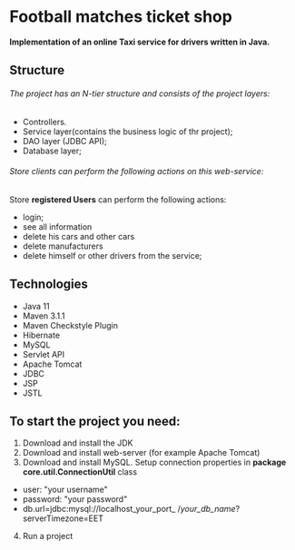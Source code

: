 # Football matches ticket shop
**Implementation of an online Taxi service for drivers written in Java.**

## Structure

###### The project has an N-tier structure and consists of the project layers:

* Controllers.
* Service layer(contains the business logic of thr project);
* DAO layer (JDBC API);
* Database layer;


###### Store clients can perform the following actions on this web-service:

Store **registered Users** can perform the following actions:

* login;
* see all information
* delete his cars and other cars
* delete manufacturers 
* delete himself or other drivers from the service;


## Technologies

* Java 11
* Maven 3.1.1
* Maven Checkstyle Plugin
* Hibernate
* MySQL
* Servlet API
* Apache Tomcat
* JDBC
* JSP
* JSTL


## To start the project you need:

1. Download and install the JDK
2. Download and install web-server (for example Apache Tomcat)
3. Download and install MySQL. Setup connection properties in **package core.util.ConnectionUtil** class
* user: "your username"
* password: "your password"
* db.url=jdbc:mysql://localhost_your_port_ /*your_db_name*?serverTimezone=EET
4. Run a project
